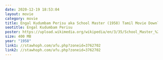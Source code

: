 ```yaml
---
date: 2020-12-19 18:53:04
layout: movie
category: movie
title: Engal Kudumbam Perisu aka School Master (1958) Tamil Movie Download
seotitle: Engal Kudumbam Perisu
poster: https://upload.wikimedia.org/wikipedia/en/3/35/School_Master_%281958%29.jpg
size: 400 MB
year: "1958"
link1: //stawhoph.com/afu.php?zoneid=3762702
link2: //stawhoph.com/afu.php?zoneid=3762702
---
```

